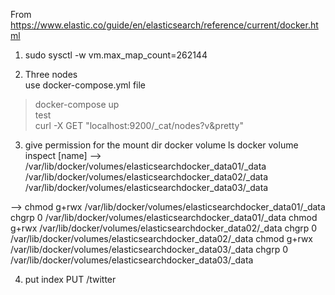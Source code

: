 From 
https://www.elastic.co/guide/en/elasticsearch/reference/current/docker.html


1. sudo sysctl -w vm.max_map_count=262144

 
2. Three nodes  
use docker-compose.yml file  
> docker-compose up  
test  
>curl -X GET "localhost:9200/_cat/nodes?v&pretty"  


3. give permission for the mount dir
docker volume ls
docker volume inspect [name]
-->
/var/lib/docker/volumes/elasticsearchdocker_data01/_data
/var/lib/docker/volumes/elasticsearchdocker_data02/_data
/var/lib/docker/volumes/elasticsearchdocker_data03/_data

-->
chmod g+rwx /var/lib/docker/volumes/elasticsearchdocker_data01/_data
chgrp 0 /var/lib/docker/volumes/elasticsearchdocker_data01/_data
chmod g+rwx /var/lib/docker/volumes/elasticsearchdocker_data02/_data
chgrp 0 /var/lib/docker/volumes/elasticsearchdocker_data02/_data
chmod g+rwx /var/lib/docker/volumes/elasticsearchdocker_data03/_data
chgrp 0 /var/lib/docker/volumes/elasticsearchdocker_data03/_data


4. put index 
PUT /twitter
